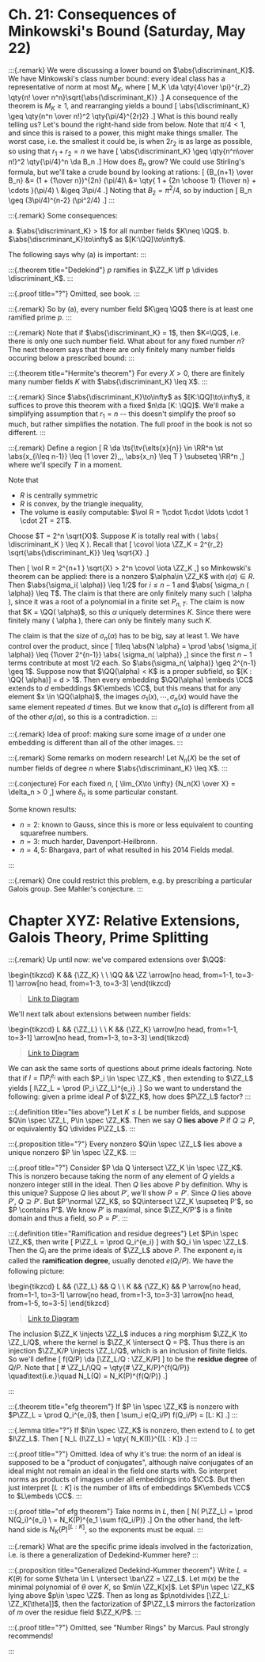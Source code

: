 # Ch. 21: Consequences of Minkowski's Bound (Saturday, May 22)

:::{.remark}
We were discussing a lower bound on $\abs{\discriminant_K}$.
We have Minkowski's class number bound: every ideal class has a representative of norm at most $M_K$, where
\[
M_K \da \qty{4\over \pi}^{r_2} \qty{n! \over n^n}\sqrt{\abs{\discriminant_K}}
.\]
A consequence of the theorem is $M_K \geq 1$, and rearranging yields a bound
\[
\abs{\discriminant_K} \geq \qty{n^n \over n!}^2 \qty{\pi/4}^{2r)2}
.\]
What is this bound really telling us?
Let's bound the right-hand side from below.
Note that $\pi/4<1$, and since this is raised to a power, this might make things smaller.
The worst case, i.e. the smallest it could be, is when $2r_2$ is as large as possible, so using that $r_1 + r_2 = n$ we have
\[
\abs{\discriminant_K} \geq \qty{n^n\over n!}^2 \qty{\pi/4}^n \da B_n
.\]
How does $B_n$ grow?
We could use Stirling's formula, but we'll take a crude bound by looking at rations:
\[
{B_{n+1} \over B_n} 
&= (1 + {1\over n})^{2n} (\pi/4)\\
&= \qty{ 1 + {2n \choose 1} {1\over n} + \cdots }(\pi/4) \\
&\geq 3\pi/4
.\]
Noting that $B_2 = \pi^2/4$, so by induction
\[
B_n \geq (3\pi/4)^{n-2} (\pi^2/4)
.\]
:::

:::{.remark}
Some consequences:

a. $\abs{\discriminant_K} > 1$ for all number fields $K\neq \QQ$.
b. $\abs{\discriminant_K}\to\infty$ as $[K:\QQ]\to\infty$.

The following says why (a) is important:
:::

:::{.theorem title="Dedekind"}
$p$ ramifies in $\ZZ_K \iff p \divides \discriminant_K$.
:::

:::{.proof title="?"}
Omitted, see book.
:::

:::{.remark}
So by (a), every number field $K\geq \QQ$ there is at least one ramified prime $p$.
:::

:::{.remark}
Note that if $\abs{\discriminant_K} = 1$, then $K=\QQ$, i.e. there is only one such number field.
What about for any fixed number $n$?
The next theorem says that there are only finitely many number fields occuring below a prescribed bound:
:::

:::{.theorem title="Hermite's theorem"}
For every $X>0$, there are finitely many number fields $K$ with $\abs{\discriminant_K} \leq X$.
:::

:::{.remark}
Since $\abs{\discriminant_K}\to\infty$ as $[K:\QQ]\to\infty$, it suffices to prove this theorem with a fixed $n\da [K: \QQ]$.
We'll make a simplifying assumption that $r_1 = n$ -- this doesn't simplify the proof so much, but rather simplifies the notation.
The full proof in the book is not so different.
:::

:::{.remark}
Define a region
\[
R \da \ts{\tv{\elts{x}{n}} \in \RR^n \st \abs{x_{i\leq n-1}} \leq {1 \over 2},\,\, \abs{x_n} \leq T } \subseteq \RR^n
,\]
where we'll specify $T$ in a moment.

Note that

- $R$ is centrally symmetric
- $R$ is convex, by the triangle inequality,
- The volume is easily computable: $\vol R = 1\cdot 1\cdot \ldots \cdot 1 \cdot 2T = 2T$.

Choose $T = 2^n \sqrt{X}$.
Suppose $K$ is totally real with \( \abs{ \discriminant_K } \leq X \).
Recall that 
\[
\covol \iota \ZZ_K = 2^{r_2} \sqrt{\abs{\discriminant_K}} 
\leq \sqrt{X}
.\]

Then 
\[
\vol R = 2^{n+1 } \sqrt{X} > 2^n \covol \iota \ZZ_K
,\]
so Minkowski's theorem can be applied: there is a nonzero $\alpha\in \ZZ_K$ with $\iota( \alpha) \in R$.
Then $\abs{\sigma_i( \alpha)} \leq 1/2$ for $i\leq n-1$ and $\abs{ \sigma_n ( \alpha)} \leq T$.
The claim is that there are only finitely many such \( \alpha \), since it was a root of a polynomial in a finite set $P_{n, T}$.
The claim is now that $K = \QQ( \alpha)$, so this $\alpha$ uniquely determines $K$.
Since there were finitely many \( \alpha \), there can only be finitely many such $K$.

The claim is that the size of $\sigma_n( \alpha)$ has to be big, say at least 1.
We have control over the product, since
\[
1\leq \abs{N \alpha} 
= \prod \abs{ \sigma_i( \alpha)} 
\leq {1\over 2^{n-1}} \abs{ \sigma_n( \alpha)}
,\]
since the first $n-1$ terms contribute at most $1/2$ each.
So $\abs{\sigma_n( \alpha)} \geq 2^{n-1} \geq 1$.
Suppose now that $\QQ(\alpha) < K$ is a proper subfield, so $[K : \QQ( \alpha)] = d > 1$.
Then every embedding $\QQ(\alpha) \embeds \CC$ extends to $d$ embeddings $K\embeds \CC$, but this means that for any element $x \in \QQ(\alpha)$, the images $\sigma_1(x),\cdots, \sigma_n(x)$ would have the same element repeated $d$ times.
But we know that $\sigma_n( \alpha)$ is different from all of the other $\sigma_i( \alpha)$, so this is a contradiction.
:::

:::{.remark}
Idea of proof: making sure some image of $\alpha$ under one embedding is different than all of the other images.
:::

:::{.remark}
Some remarks on modern research!
Let $N_n(X)$ be the set of number fields of degree $n$ where $\abs{\discriminant_K} \leq X$.
:::

:::{.conjecture}
For each fixed $n$,
\[
\lim_{X\to \infty} {N_n(X) \over X} = \delta_n > 0
,\]
where $\delta_n$ is some particular constant.

Some known results: 

- $n=2$: known to Gauss, since this is more or less equivalent to counting squarefree numbers.
- $n=3$: much harder, Davenport-Heilbronn.
- $n=4, 5$: Bhargava, part of what resulted in his 2014 Fields medal.

:::

:::{.remark}
One could restrict this problem, e.g. by prescribing a particular Galois group.
See Mahler's conjecture.
:::

# Chapter XYZ: Relative Extensions, Galois Theory, Prime Splitting

:::{.remark}
Up until now: we've compared extensions over $\QQ$:

\begin{tikzcd}
	K && {\ZZ_K} \\
	\\
	\QQ && \ZZ
	\arrow[no head, from=1-1, to=3-1]
	\arrow[no head, from=1-3, to=3-3]
\end{tikzcd}

> [Link to Diagram](https://q.uiver.app/?q=WzAsNCxbMCwwLCJLIl0sWzAsMiwiXFxRUSJdLFsyLDAsIlxcWlpfSyJdLFsyLDIsIlxcWloiXSxbMCwxLCIiLDAseyJzdHlsZSI6eyJoZWFkIjp7Im5hbWUiOiJub25lIn19fV0sWzIsMywiIiwwLHsic3R5bGUiOnsiaGVhZCI6eyJuYW1lIjoibm9uZSJ9fX1dXQ==)

We'll next talk about extensions between number fields:

\begin{tikzcd}
	L && {\ZZ_L} \\
	\\
	K && {\ZZ_K}
	\arrow[no head, from=1-1, to=3-1]
	\arrow[no head, from=1-3, to=3-3]
\end{tikzcd}

> [Link to Diagram](https://q.uiver.app/?q=WzAsNCxbMCwwLCJMIl0sWzAsMiwiSyJdLFsyLDAsIlxcWlpfTCJdLFsyLDIsIlxcWlpfSyJdLFswLDEsIiIsMCx7InN0eWxlIjp7ImhlYWQiOnsibmFtZSI6Im5vbmUifX19XSxbMiwzLCIiLDAseyJzdHlsZSI6eyJoZWFkIjp7Im5hbWUiOiJub25lIn19fV1d)

We can ask the same sorts of questions about prime ideals factoring.
Note that if $I = \prod P_i^{e_i}$ with each $P_i \in \spec \ZZ_K$ , then extending to $\ZZ_L$ yields 
\[
I\ZZ_L = \prod (P_i \ZZ_L)^{e_i}
.\]
So we want to understand the following: given a prime ideal $P$ of $\ZZ_K$, how does $P\ZZ_L$ factor?
:::

:::{.definition title="lies above"}
Let $K\leq L$ be number fields, and suppose $Q\in \spec \ZZ_L, P\in \spec \ZZ_K$.
Then we say $Q$ **lies above** $P$ if $Q \supseteq P$, or equivalently $Q \divides P\ZZ_L$.
:::

:::{.proposition title="?"}
Every nonzero $Q\in \spec \ZZ_L$ lies above a unique nonzero $P \in \spec \ZZ_K$.
:::

:::{.proof title="?"}
Consider $P \da Q \intersect \ZZ_K \in \spec \ZZ_K$.
This is nonzero because taking the norm of any element of $Q$ yields a nonzero integer still in the ideal.
Then $Q$ lies above $P$ by definition.
Why is this unique?
Suppose $Q$ lies about $P'$, we'll show $P = P'$.
Since $Q$ lies above $P'$, $Q\supseteq P'$.
But $P'\normal \ZZ_K$, so $Q\intersect \ZZ_K \supseteq P'$, so $P \contains P'$.
We know $P'$ is maximal, since $\ZZ_K/P'$ is a finite domain and thus a field, so $P = P'$.
:::

:::{.definition title="Ramification and residue degrees"}
Let $P\in \spec \ZZ_K$, then write 
\[
P\ZZ_L = \prod Q_i^{e_i}
\]
with $Q_i \in \spec \ZZ_L$.
Then the $Q_i$ are the prime ideals of $\ZZ_L$ above $P$.
The exponent $e_i$ is called the **ramification degree**, usually denoted $e(Q_i/P)$.
We have the following picture:

\begin{tikzcd}
	L && {\ZZ_L} && Q \\
	\\
	K && {\ZZ_K} && P
	\arrow[no head, from=1-1, to=3-1]
	\arrow[no head, from=1-3, to=3-3]
	\arrow[no head, from=1-5, to=3-5]
\end{tikzcd}

> [Link to Diagram](https://q.uiver.app/?q=WzAsNixbMCwwLCJMIl0sWzAsMiwiSyJdLFsyLDAsIlxcWlpfTCJdLFsyLDIsIlxcWlpfSyJdLFs0LDIsIlAiXSxbNCwwLCJRIl0sWzAsMSwiIiwwLHsic3R5bGUiOnsiaGVhZCI6eyJuYW1lIjoibm9uZSJ9fX1dLFsyLDMsIiIsMCx7InN0eWxlIjp7ImhlYWQiOnsibmFtZSI6Im5vbmUifX19XSxbNSw0LCIiLDAseyJzdHlsZSI6eyJoZWFkIjp7Im5hbWUiOiJub25lIn19fV1d)


The inclusion $\ZZ_K \injects \ZZ_L$ induces a ring morphism $\ZZ_K \to \ZZ_L/Q$, where the kernel is $\ZZ_K \intersect Q = P$.
Thus there is an injection $\ZZ_K/P \injects \ZZ_L/Q$, which is an inclusion of finite fields.
So we'll define 
\[
f(Q/P) \da [\ZZ_L/Q : \ZZ_K/P]
\]
to be the **residue degree** of $Q/P$.
Note that 
\[
\# \ZZ_L/\QQ = \qty{\# \ZZ_K/P}^{f(Q/P)}
\quad\text{i.e.}\quad 
N_L(Q) = N_K(P)^{f(Q/P)}
.\]

:::

:::{.theorem title="efg theorem"}
If $P \in \spec \ZZ_K$ is nonzero with $P\ZZ_L = \prod Q_i^{e_i}$, then 
\[
\sum_i e(Q_i/P) f(Q_i/P) = [L: K]
.\]
:::

:::{.lemma title="?"}
If $I\in \spec \ZZ_K$ is nonzero, then extend to $L$ to get $I\ZZ_L$.
Then
\[
N_L (I\ZZ_L) = \qty{ N_K(I)}^{[L : K]}
.\]
:::

:::{.proof title="?"}
Omitted.
Idea of why it's true: the norm of an ideal is supposed to be a "product of conjugates", although naive conjugates of an ideal might not remain an ideal in the field one starts with.
So interpret norms as products of images under all embeddings into $\CC$.
But then just interpret $[L: K]$ is the number of lifts of embeddings $K\embeds \CC$ to $L\embeds \CC$.
:::

:::{.proof title="of efg theorem"}
Take norms in $L$, then 
\[
N( P\ZZ_L) 
= \prod N(Q_i)^{e_i} \\
= N_K(P)^{e_1 \sum f(Q_i/P)}
.\]
On the other hand, the left-hand side is $N_K(P)^{[L: K]}$, so the exponents must be equal.
:::

:::{.remark}
What are the specific prime ideals involved in the factorization, i.e. is there a generalization of Dedekind-Kummer here?
:::

:::{.proposition title="Generalized Dedekind-Kummer theorem"}
Write $L = K(\theta)$ for some $\theta \in L \intersect \bar\ZZ = \ZZ_L$.
Let $m(x)$ be the minimal polynomial of $\theta$ over $K$, so $m\in \ZZ_K[x]$.
Let $P\in \spec \ZZ_K$ lying above $p\in \spec \ZZ$.
Then as long as $p\notdivides [\ZZ_L: \ZZ_K[\theta]]$, then the factorization of $P\ZZ_L$ mirrors the factorization of $m$ over the residue field $\ZZ_K/P$.
:::

:::{.proof title="?"}
Omitted, see "Number Rings" by Marcus.
Paul strongly recommends!

:::




















